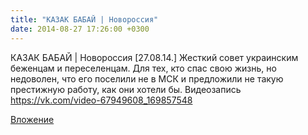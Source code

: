 ```yaml
---
title: "КАЗАК БАБАЙ | Новороссия"
date: 2014-08-27 17:26:00 +0300
---
```


КАЗАК БАБАЙ | Новороссия
[27.08.14.] Жесткий совет украинским беженцам и переселенцам.
Для тех, кто спас свою жизнь, но недоволен, что его поселили не в МСК и предложили не такую престижную работу, как они хотели бы.
Видеозапись
https://vk.com/video-67949608_169857548

[Вложение](https://vk.com/video-67949608_169857548)
